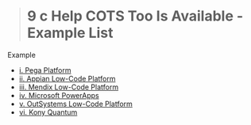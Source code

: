 > # **9 c** Help COTS Too Is Available - Example List

Example 

- [i. Pega Platform](9-c-1-pega.md)
- [ii. Appian Low-Code Platform](9-c-2-appian.md)
- [iii. Mendix Low-Code Platform](9-c-3-mendix.md)
- [iv. Microsoft PowerApps](9-c-4-microsoft.md)
- [v. OutSystems Low-Code Platform](9-c-5-outsystems.md)
- [vi. Kony Quantum](9-c-6-kony.md)